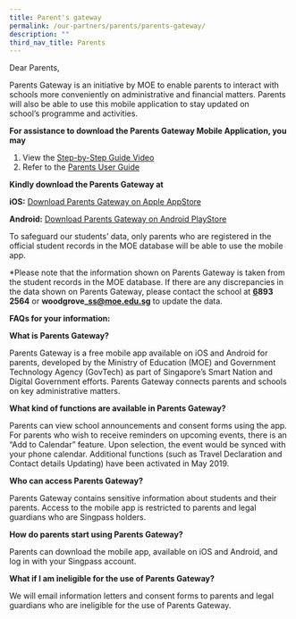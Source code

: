 ```yaml
---
title: Parent's gateway
permalink: /our-partners/parents/parents-gateway/
description: ""
third_nav_title: Parents
---
```

Dear Parents,

Parents Gateway is an initiative by MOE to enable parents to interact with schools more conveniently on administrative and financial matters. Parents will also be able to use this mobile application to stay updated on school’s programme and activities.

**For assistance to download the Parents Gateway Mobile Application, you may**  

1.  View the [Step-by-Step Guide Video](https://woodgrovesec-moe-edu-sg-admin.cwp.sg/qql/slot/u609/Others/Parents%20Gateway%20resources/Parents-Gateway-Video.mp4) 
2.  Refer to the [Parents User Guide](https://woodgrovesec-moe-edu-sg-admin.cwp.sg/qql/slot/u609/Others/Parents%20Gateway%20resources/Parents-User-Guide.pdf)

**Kindly download the Parents Gateway at** 

**iOS:** [Download Parents Gateway on Apple AppStore](https://itunes.apple.com/sg/app/parents-gateway/id1267198708?mt=8)

**Android:** [Download Parents Gateway on Android PlayStore](https://play.google.com/store/apps/details?id=com.moe.pgp&hl=en_SG)

To safeguard our students’ data, only parents who are registered in the official student records in the MOE database will be able to use the mobile app.

\*Please note that the information shown on Parents Gateway is taken from the student records in the MOE database. If there are any discrepancies in the data shown on Parents Gateway, please contact the school at [**6**](mailto:Northlight@ite.edu.sg)**893 2564** or **woodgrove\_ss@moe.edu.sg** to update the data.

**FAQs for your information:**

**What is Parents Gateway?**

Parents Gateway is a free mobile app available on iOS and Android for parents, developed by the Ministry of Education (MOE) and Government Technology Agency (GovTech) as part of Singapore’s Smart Nation and Digital Government efforts. Parents Gateway connects parents and schools on key administrative matters.

**What kind of functions are available in Parents Gateway?**

Parents can view school announcements and consent forms using the app. For parents who wish to receive reminders on upcoming events, there is an “Add to Calendar” feature. Upon selection, the event would be synced with your phone calendar. Additional functions (such as Travel Declaration and Contact details Updating) have been activated in May 2019.

**Who can access Parents Gateway?**

Parents Gateway contains sensitive information about students and their parents. Access to the mobile app is restricted to parents and legal guardians who are Singpass holders.

**How do parents start using Parents Gateway?**

Parents can download the mobile app, available on iOS and Android, and log in with your Singpass account.

**What if I am ineligible for the use of Parents Gateway?**

We will email information letters and consent forms to parents and legal guardians who are ineligible for the use of Parents Gateway.